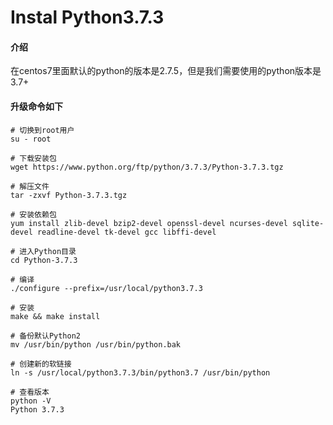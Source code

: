# Instal Python3.7.3

####  介绍

在centos7里面默认的python的版本是2.7.5，但是我们需要使用的python版本是3.7+

#### 升级命令如下


```
# 切换到root用户
su - root

# 下载安装包
wget https://www.python.org/ftp/python/3.7.3/Python-3.7.3.tgz

# 解压文件
tar -zxvf Python-3.7.3.tgz

# 安装依赖包
yum install zlib-devel bzip2-devel openssl-devel ncurses-devel sqlite-devel readline-devel tk-devel gcc libffi-devel

# 进入Python目录
cd Python-3.7.3

# 编译
./configure --prefix=/usr/local/python3.7.3

# 安装
make && make install

# 备份默认Python2
mv /usr/bin/python /usr/bin/python.bak

# 创建新的软链接
ln -s /usr/local/python3.7.3/bin/python3.7 /usr/bin/python

# 查看版本
python -V
Python 3.7.3

```

